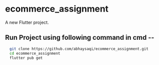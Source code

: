 # ecommerce_assignment

A new Flutter project.

## Run Project using following command in cmd --
 ```bash
   git clone https://github.com/abhaysaqi/ecommerce_assignment.git
   cd ecommerce_assignment
   flutter pub get
```


